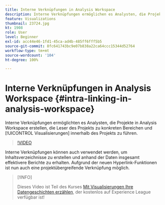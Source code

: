```yaml
---
title: Interne Verknüpfungen in Analysis Workspace
description: Interne Verknüpfungen ermöglichen es Analysten, die Projekte in Analysis Workspace erstellen, die Leser des Projekts zu konkreten Bereichen und Visualisierungen innerhalb des Projekts zu führen.
feature: Visualizations
thumbnail: 23724.jpg
kt: 1908
role: User
level: Beginner
exl-id: acc44e46-1fd1-45ca-ad4b-485ff6fff5b5
source-git-commit: 8fc641743bc9e07b838a22ca64ccc15344d52764
workflow-type: tm+mt
source-wordcount: '104'
ht-degree: 100%

---
```


# Interne Verknüpfungen in Analysis Workspace {#intra-linking-in-analysis-workspace}

Interne Verknüpfungen ermöglichten es Analysten, die Projekte in Analysis Workspace erstellen, die Leser des Projekts zu konkreten Bereichen und [!UICONTROL Visualisierungen] innerhalb des Projekts zu führen.

>[!VIDEO](https://video.tv.adobe.com/v/23724/?quality=12&learn=on)

Interne Verknüpfungen können auch verwendet werden, um Inhaltsverzeichnisse zu erstellen und anhand der Daten insgesamt effektivere Berichte zu erhalten. Aufgrund der neuen Hyperlink-Funktionen ist nun auch eine projektübergreifende Verknüpfung möglich.

>[!INFO]
>
> Dieses Video ist Teil des Kurses [Mit Visualisierungen Ihre Datengeschichten erzählen](https://experienceleague.adobe.com/?recommended=Analytics-U-1-2021.1.visualizations&amp;lang=de), der kostenlos auf Experience League verfügbar ist!

